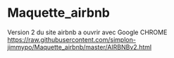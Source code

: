 # Maquette_airbnb
Version 2 du site airbnb a ouvrir avec Google CHROME
https://raw.githubusercontent.com/simplon-jimmypo/Maquette_airbnb/master/AIRBNBv2.html
